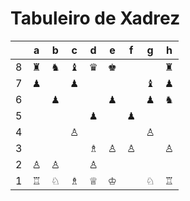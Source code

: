 # Tabuleiro de Xadrez

|   | a | b | c | d | e | f | g | h |
|---|---|---|---|---|---|---|---|---|
| 8 | ♜ | ♞ | ♝ | ♛ | ♚ |   |   | ♜ |
| 7 | ♟ |   | ♟ |   |   |   | ♝ | ♟ |
| 6 |   | ♟ |   |   | ♟ |   | ♟ | ♞ |
| 5 |   |   |   | ♟ |   | ♟ |   |   |
| 4 |   |   | ♙ |   |   |   | ♙ |   |
| 3 |   |   |   | ♗ | ♙ | ♙ |   | ♙ |
| 2 | ♙ | ♙ |   | ♙ |   |   |   |   |
| 1 | ♖ | ♘ | ♗ | ♕ | ♔ |   | ♘ | ♖ |
